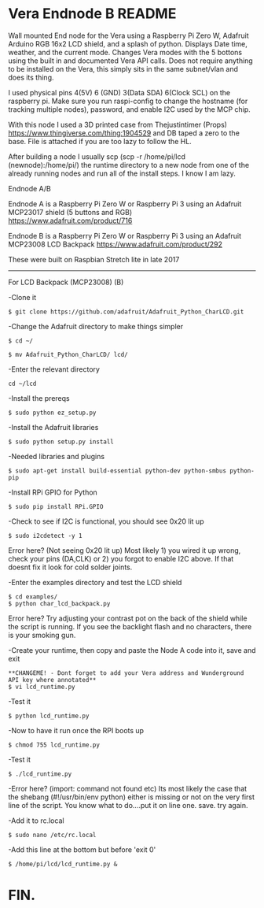 # Vera Endnode B README

Wall mounted End node for the Vera using a Raspberry Pi Zero W, Adafruit Arduino RGB 16x2 LCD shield, and a splash of python. 
Displays Date time, weather, and the current mode. Changes Vera modes with the 5 bottons using the built in and documented 
Vera API calls. Does not require anything to be installed on the Vera, this simply sits in the same subnet/vlan and does 
its thing.

I used physical pins 4(5V) 6 (GND) 3(Data SDA) 6(Clock SCL) on the raspberry pi. Make sure you run raspi-config to 
change the hostname (for tracking multiple nodes), password, and enable I2C used by the MCP chip. 

With this node I used a 3D printed case from Thejustintimer (Props) https://www.thingiverse.com/thing:1904529 and DB taped a zero to the base. File is attached if you are too lazy to follow the HL.

After building a node I usually scp (scp -r /home/pi/lcd (newnode):/home/pi/) the runtime directory to a new node 
from one of the already running nodes and run all of the install steps. I know I am lazy.

Endnode A/B

Endnode A is a Raspberry Pi Zero W or Raspberry Pi 3 using an Adafruit MCP23017 shield (5 buttons and RGB)
https://www.adafruit.com/product/716

Endnode B is a Raspberry Pi Zero W or Raspberry Pi 3 using an Adafruit MCP23008 LCD Backpack
https://www.adafruit.com/product/292

These were built on Raspbian Stretch lite in late 2017
***************************************************************************************


For LCD Backpack (MCP23008) (B)


-Clone it

	$ git clone https://github.com/adafruit/Adafruit_Python_CharLCD.git

-Change the Adafruit directory to make things simpler

	$ cd ~/

	$ mv Adafruit_Python_CharLCD/ lcd/

-Enter the relevant directory

	cd ~/lcd

-Install the prereqs

	$ sudo python ez_setup.py

-Install the Adafruit libraries

	$ sudo python setup.py install

-Needed libraries and plugins
	
	$ sudo apt-get install build-essential python-dev python-smbus python-pip

-Install RPi GPIO for Python

	$ sudo pip install RPi.GPIO

-Check to see if I2C is functional, you should see 0x20 lit up

	$ sudo i2cdetect -y 1

Error here? (Not seeing 0x20 lit up) Most likely 1) you wired it up wrong, check your pins (DA,CLK) or 2) you forgot to enable I2C above. If that doesnt fix it look for cold solder joints.

-Enter the examples directory and test the LCD shield
	
	$ cd examples/
	$ python char_lcd_backpack.py

Error here? Try adjusting your contrast pot on the back of the shield while the script is running. If you see the backlight flash and no characters, there is your smoking gun.

-Create your runtime, then copy and paste the Node A code into it, save and exit
	
	**CHANGEME! - Dont forget to add your Vera address and Wunderground API key where annotated**
	$ vi lcd_runtime.py


-Test it

	$ python lcd_runtime.py

-Now to have it run once the RPI boots up

	$ chmod 755 lcd_runtime.py

-Test it

	$ ./lcd_runtime.py

-Error here? (import: command not found etc) Its most likely the case that the shebang (#!/usr/bin/env python) either is missing or not on the very first line of the script. You know what to do....put it on line one. save. try again.

-Add it to rc.local
	
	$ sudo nano /etc/rc.local

-Add this line at the bottom but before 'exit 0'

	$ /home/pi/lcd/lcd_runtime.py &


# FIN.

